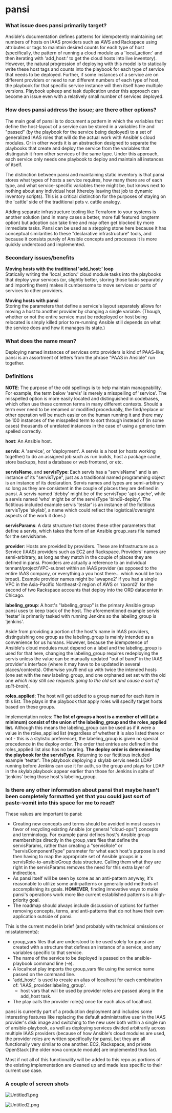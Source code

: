 # pansi

### What issue does pansi primarily target?

Ansible's documentation defines patterns for idempotently maintaining set numbers of hosts on IAAS providers such as AWS and Rackspace using attributes or tags to maintain desired counts for each type of host (specifically, the pattern of running a cloud module as a 'local_action:' and then iterating with 'add_host:' to get the cloud hosts into live inventory). However, the natural progression of deploying with this model is to statically write these host tags and counts into the playbook for each type of service that needs to be deployed. Further, if some instances of a service are on different providers or need to run different numbers of each type of host, the playbook for that specific service instance will then itself have multiple versions. Playbook upkeep and task duplication under this approach can become an issue even with a relatively small number of services deployed.

### How does pansi address the issue; are there other options?

The main goal of pansi is to document a pattern in which the variables that define the host-layout of a service can be stored in a variables file and "passed" (by the playbook for the service being deployed) to a set of generalized IAAS roles that will do the actual work with Ansible's cloud modules. Or in other words it is an abstraction designed to separate the playbooks that create and deploy the service from the variables that distinguish it from other services of the same type. Under this approach, each service only needs one playbook to deploy and maintain all instances of itself.

The distinction between pansi and maintaining static inventory is that pansi stores what types of hosts a service requires, how many there are of each type, and what service-specific variables there might be, but knows next to nothing about any individual host (thereby leaving that job to dynamic inventory scripts). This is a critical distinction for the purposes of staying on the 'cattle' side of the traditional pets v. cattle analogy.

Adding separate infrastructure tooling like Terraform to your systems is another solution (and in many cases a better, more full featured longterm option) but adoption can take time and may often get blocked by more immediate tasks. Pansi can be used as a stepping stone here because it has conceptual similarities to these "declarative infrastructure" tools, and because it consists purely of Ansible concepts and processes it is more quickly understood and implemented.

### Secondary issues/benefits

**Moving hosts with the traditional 'add_host:' loop**  
Statically writing the 'local_action:' cloud module tasks into the playbooks that deploy your services (or, slightly better, storing those tasks separately and importing them) makes it cumbersome to move services or parts of services to other providers.

**Moving hosts with pansi**  
Storing the parameters that define a service's layout separately allows for moving a host to another provider by changing a single variable. (Though, whether or not the entire service must be redeployed or host being relocated is simply killed prior to re-running Ansible still depends on what the service does and how it manages its state.)

### What does the name mean?

Deploying named instances of services onto providers is kind of PAAS-like; pansi is an assortment of 
letters from the phrase "PAAS in Ansible" run together.

### Definitions

**NOTE**: The purpose of the odd spellings is to help maintain manageability. For example,
the term below 'servis' is merely a misspelling of 'service'. The misspelled option is
more easily located and distinguished in codebases, which often use these common terms
in many different contexts. Should a term ever need to be renamed or modified procedurally,
the find/replace or other operation will be much easier on the human running it and there
may be 100 instances of the misspelled term to sort through instead of (in some cases)
thousands of unrelated instances in the case of using a generic term spelled correctly.

**host**: An Ansible host.

**servis**: A 'service', or 'deployment'. A servis is a host (or hosts working together)
to do an assigned job such as run builds, host a package cache, store backups, host a
database or web frontend, or etc.

**servisName**, and **servisType**: Each servis has a "servisName" and is an instance of its
 "servisType", just as a traditional named programming object is an instance of its
 declaration. Servis names and types are semi-arbitrary so long as they are consistent in
 the couple of places they are defined in pansi. A servis named 'debby' might be of the
 servisType 'apt-cache', while a servis named 'who' might be of the servisType 'bind9-deploy'.
 The fictitious included example servis 'testar' is an instance of the fictitious servisType
 'skylab', a name which could reflect the logistical/oversight aspects of the work it does.)

**servisParams**: A data structure that stores these other parameters that define a servis,
 which takes the form of an Ansible group_vars file named for the servisName.

**provider**: Hosts are provided by providers. These are Infrastructure as a Service (IAAS)
 providers such as EC2 and Rackspace. Providers' names are semi-arbitrary, as long as they
 match in the couple of places they are defined in pansi. Providers are actually a reference
 to an individual tennant/project/VPC-subnet within an IAAS provider (as opposed to the
 entire IAAS company, or everything a you host there... which would be too broad). Example
 provider names might be 'awapne2' if you had a single VPC in the Asia-Pacific
 Northeast-2 region of AWS or 'raxord2' for the second of two Rackspace accounts that
 deploy into the ORD datacenter in Chicago.

**labeling_group**: A host's "labeling_group" is the primary Ansible group pansi uses to keep
track of the host. The aforementioned example servis 'testar' is primarily tasked with
running Jenkins so the labeling_group is 'jenkins'.

Aside from providing a portion of the host's name in IAAS providers, distinguishing one group
as the labeling_group is mainly intended as a convenience for us humans. However, because the
idempotence of Ansible's cloud modules must depend on a label and the labeling_group is used
for that here, changing the labeling_group requires redeploying the servis unless the value
can be manually updated "out of band" in the IAAS provider's interface (where it may have to
be updated in several places/contexts). Otherwise you'll end up with twice the intended hosts
(one set with the new labeling_group, and one orphaned set set with the old one *which may
still see requests going to the old set and cause a sort of split-brain*).

**roles_applied**: The host will get added to a group named for each item in this list. The
plays in the playbook that apply roles will specify target hosts based on these groups. 


Implementation notes:
**The list of groups a host is a member of will (at a minimum) consist of the union of the
labeling_group and the roles_applied list.** Although this means the labeling_group can be
used as if it were a value in the roles_applied list (regardless of whether it is also
listed there or not - this is a stylistic preference), the labeling_group is given no
special precedence in the deploy order. The order that entries are defined in the
roles_applied list also has no bearing. **The deploy order is determined by the playbook
for the servisType**. Returning to our fictitious included example 'testar': The playbook
deploying a skylab servis needs LDAP running before Jenkins can use it for auth, so the
group and plays for LDAP in the skylab playbook appear earlier than those for Jenkins in
spite of 'jenkins' being those host's labeling_group.


### Is there any other information about pansi that maybe hasn't been completely formatted yet that you could just sort of paste-vomit into this space for me to read?

These values are important to pansi:

- Creating new concepts and terms should be avoided in most cases in favor of recycling existing Ansible (or general 
"cloud-ops") concepts and terminology. For example pansi defines host's Ansible group memberships directly in the
 group_vars files that define the servisParams, rather than creating a "servisRole" or "servisComponentType"
 parameter for what each host's purpose is and then having to map the appropriate set of Ansible groups in a
 servisRole-to-ansibleGroup data structure. Calling them what they are right in the servisParams removes the need
 for this extra layer of indirection.
- As pansi itself will be seen by some as an anti-pattern anyway, it's reasonable to utilize some anti-patterns or
 generally odd methods of accomplishing its goals. **HOWEVER**, finding innovative ways to make pansi's operations
 work more like current established patterns is a high-priority goal.
- The roadmap should always include discussion of options for further removing concepts, terms, and anti-patterns 
that do not have their own application outside of pansi.

This is the current model in brief (and probably with technical omissions or misstatements):

- group_vars files that are understood to be used solely for pansi are created with a structure that defines an 
instance of a service, and any variables specific to that service.
- The name of the service to be deployed is passed on the ansible-playbook command line (-e).
- A localhost play imports the group_vars file using the service name passed on the command line.
- 'add_host:' is used to create an alias of localhost for each combination of: 'IAAS_provider:labeling_group'.
  - host vars that will be used by provider roles are passed along in the add_host task.
- The play calls the provider role(s) once for each alias of localhost.

pansi is currently part of a production deployment and includes some interesting features like replacing the 
default administrative user in the IAAS provider's disk image and switching to the new user both within a single run
of ansible-playbook, as well as deploying services divided arbitrarily across multiple IAAS providers (because of 
how Ansible's cloud modules are used, the provider roles are written specifically for pansi, but they are all 
functionally very similar to one another. EC2, Rackspace, and private OpenStack [the older nova compute module] 
are implemented thus far).

Most if not all of this functionality will be added to this repo as portions of the existing implementation 
are cleaned up and made less specific to their current use case.

### A couple of screen shots

![Untitled1.png](Untitled1.png)

![Untitled2.png](Untitled2.png)
